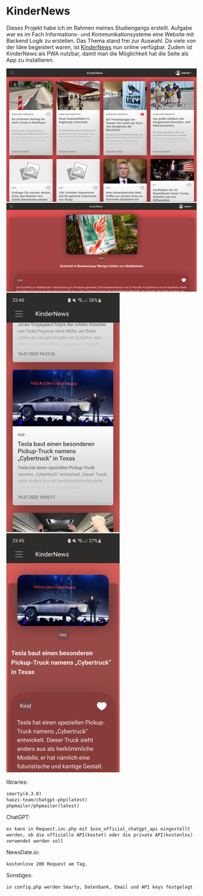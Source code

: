# KinderNews

Dieses Projekt habe ich im Rahmen meines Studiengangs erstellt. Aufgabe war es im Fach Informations- und Kommunikationsysteme eine Website mit Backend Logik zu erstellen. Das Thema stand frei zur Auswahl. Da viele von der Idee begeistert waren, ist [KinderNews](https://kindernews.marvwal.uk/) nun online verfügbar. Zudem ist KinderNews als PWA nutzbar, damit man die Möglichkeit hat die Seite als App zu installieren.

<img src="/img/feed.png">


<img src="/img/article.png">


<img src="/img/smartphone_feed.jpg" width="300" alt="Smartphone Feed">


<img src="/img/smartphone_article.jpg" width="300" alt="Smartphone Article">




libraries:


    smarty(4.3.0)
    haozi-team/chatgpt-php(latest)
    phpmailer/phpmailer(latest)




ChatGPT:


    es kann in Request.inc.php mit $use_official_chatgpt_api eingestellt werden, ob die offizielle API(kostet) oder die private API(kostenlos) verwendet werden soll




NewsDate.io: 


    kostenlose 200 Request am Tag.




Sonstiges:


    in config.php werden Smarty, Datenbank, Email und API keys festgelegt
